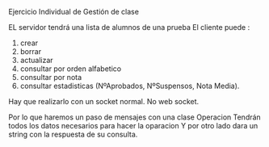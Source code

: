 Ejercicio Individual de Gestión de clase

EL servidor tendrá una lista de alumnos de una prueba
El cliente puede :
1. crear
2. borrar
3. actualizar 
4. consultar por orden alfabetico
5. consultar por nota
6. consultar estadisticas (NºAprobados, NºSuspensos, Nota Media).

Hay que realizarlo con un socket normal.
No web socket.

Por lo que haremos un paso de mensajes con una clase Operacion
    Tendrán todos los datos necesarios para hacer la oparacion
Y por otro lado dara un string con la respuesta de su consulta.